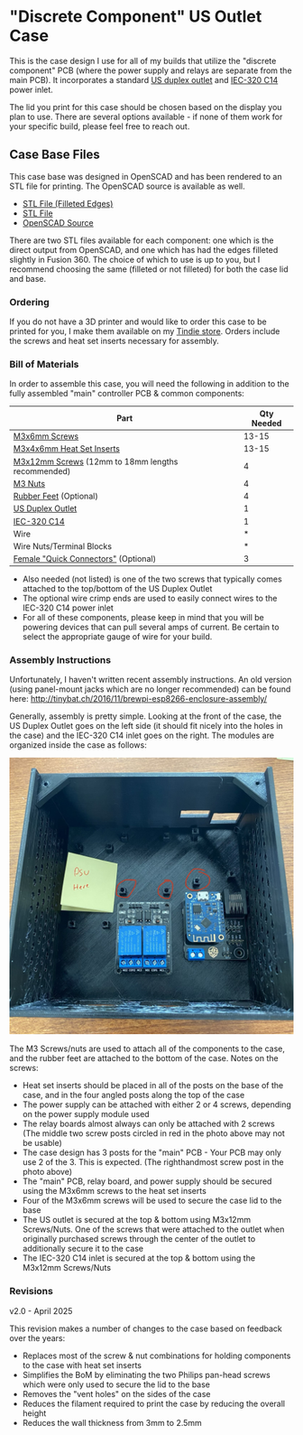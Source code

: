 # "Discrete Component" US Outlet Case

This is the case design I use for all of my builds that utilize the "discrete component" PCB (where the power supply and relays are separate from the main PCB). It incorporates a standard [US duplex outlet](https://www.homedepot.com/p/Leviton-15-Amp-Residential-Grade-Grounding-Duplex-Outlet-White-R52-05320-00W/202066670) and [IEC-320 C14](https://www.aliexpress.com/item/32815198325.html) power inlet.

The lid you print for this case should be chosen based on the display you plan to use. There are several options available - if none of them work for your specific build, please feel free to reach out.


## Case Base Files

This case base was designed in OpenSCAD and has been rendered to an STL file for printing. The OpenSCAD source is available as well.

- [STL File (Filleted Edges)](Case%20Base%20-%20US%20Outlet%20v2.0.stl)
- [STL File](Case%20Base%20-%20US%20Outlet%20v2.0.stl)
- [OpenSCAD Source](Case%20Base%20-%20US%20Outlet%20v2.0.scad)

There are two STL files available for each component: one which is the direct output from OpenSCAD, and one which has had the edges filleted slightly in Fusion 360. The choice of which to use is up to you, but I recommend choosing the same (filleted or not filleted) for both the case lid and base.


### Ordering

If you do not have a 3D printer and would like to order this case to be printed for you, I make them available on my [Tindie store](https://www.tindie.com/products/26726/). Orders include the screws and heat set inserts necessary for assembly.

### Bill of Materials

In order to assemble this case, you will need the following in addition to the fully assembled "main" controller PCB & common components:

| Part                                                         | Qty Needed |
| ------------------------------------------------------------ | ---------- |
| [M3x6mm Screws](https://www.amazon.com/BNUOK-180pcs-Socket-Threads-Spanner/dp/B0DJQGCS36/)  | 13-15         |
| [M3x4x6mm Heat Set Inserts](https://www.amazon.com/ruthex-M3-Threaded-Inserts-RX-M3x5-7/dp/B08BCRZZS3/)  | 13-15         |
| [M3x12mm Screws](https://www.amazon.com/BNUOK-120pcs-Stainless-Threads-Spanner/dp/B0DJQGMQZM/) (12mm to 18mm lengths recommended) | 4         |
| [M3 Nuts](https://www.amazon.com/Shapenty-100PCS-Stainless-Female-Fastener/dp/B071NLDW56/) | 4         |
| [Rubber Feet](https://www.amazon.com/gp/product/B08118NL2B/ref=ppx_yo_dt_b_asin_title_o01_s00?ie=UTF8&psc=1) (Optional) | 4          |
| [US Duplex Outlet](https://www.homedepot.com/p/Leviton-15-Amp-Residential-Grade-Grounding-Duplex-Outlet-White-R52-05320-00W/202066670) | 1          |
| [IEC-320 C14](https://www.aliexpress.com/item/32815198325.html) | 1          |
| Wire                                                         | *          |
| Wire Nuts/Terminal Blocks                                    | *          |
| [Female "Quick Connectors"](https://www.homedepot.com/p/CURT-Female-Quick-Connectors-16-14-Wire-Gauge-100-Pack-59592/205632800) (Optional) | 3          |

- Also needed (not listed) is one of the two screws that typically comes attached to the top/bottom of the US Duplex Outlet
- The optional wire crimp ends are used to easily connect wires to the IEC-320 C14 power inlet
- For all of these components, please keep in mind that you will be powering devices that can pull several amps of current. Be certain to select the appropriate gauge of wire for your build.



### Assembly Instructions

Unfortunately, I haven't written recent assembly instructions. An old version (using panel-mount jacks which are no longer recommended) can be found here: http://tinybat.ch/2016/11/brewpi-esp8266-enclosure-assembly/

Generally, assembly is pretty simple. Looking at the front of the case, the US Duplex Outlet goes on the left side (it should fit nicely into the holes in the case) and the IEC-320 C14 inlet goes on the right. The modules are organized inside the case as follows:

![Populated Case][populated_case]

[populated_case]:imgs/US%20Outlet%20Populated.jpg "Populated Case"

The M3 Screws/nuts are used to attach all of the components to the case, and the rubber feet are attached to the bottom of the case. Notes on the screws:

- Heat set inserts should be placed in all of the posts on the base of the case, and in the four angled posts along the top of the case
- The power supply can be attached with either 2 or 4 screws, depending on the power supply module used
- The relay boards almost always can only be attached with 2 screws (The middle two screw posts circled in red in the photo above may not be usable)
- The case design has 3 posts for the "main" PCB - Your PCB may only use 2 of the 3. This is expected. (The righthandmost screw post in the photo above)
- The "main" PCB, relay board, and power supply should be secured using the M3x6mm screws to the heat set inserts
- Four of the M3x6mm screws will be used to secure the case lid to the base
- The US outlet is secured at the top & bottom using M3x12mm Screws/Nuts. One of the screws that were attached to the outlet when originally purchased screws through the center of the outlet to additionally secure it to the case 
- The IEC-320 C14 inlet is secured at the top & bottom using the M3x12mm Screws/Nuts


### Revisions

v2.0 - April 2025

This revision makes a number of changes to the case based on feedback over the years:

- Replaces most of the screw & nut combinations for holding components to the case with heat set inserts
- Simplifies the BoM by eliminating the two Philips pan-head screws which were only used to secure the lid to the base
- Removes the "vent holes" on the sides of the case
- Reduces the filament required to print the case by reducing the overall height
- Reduces the wall thickness from 3mm to 2.5mm
